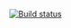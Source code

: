 [![Build status](https://ci.appveyor.com/api/projects/status/g6wd2xahe8nksw0u?svg=true)](https://ci.appveyor.com/project/lenokst/testing)
